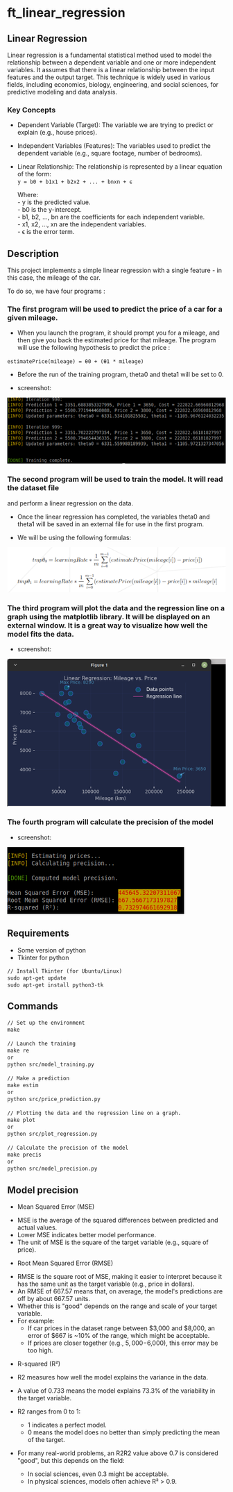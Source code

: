 # ft_linear_regression

## Linear Regression
Linear regression is a fundamental statistical method used to model the relationship between a dependent variable and one or more independent variables. It assumes that there is a linear relationship between the input features and the output target. This technique is widely used in various fields, including economics, biology, engineering, and social sciences, for predictive modeling and data analysis.

### Key Concepts
* Dependent Variable (Target): The variable we are trying to predict or explain (e.g., house prices).

* Independent Variables (Features): The variables used to predict the dependent variable (e.g., square footage, number of bedrooms).

* Linear Relationship: The relationship is represented by a linear equation of the form:<br />
  `y = b0 ​+ b1x1 ​+ b2​x2 ​+ ... + bn​xn​ + ϵ`
    
    Where:<br />
        - y is the predicted value.<br />
        - b0​ is the y-intercept.<br />
        - b1​, b2​, ..., bn​ are the coefficients for each independent variable.<br />
        - x1​, x2​, ..., xn​ are the independent variables.<br />
        - ϵ is the error term.

## Description
This project implements a simple linear regression with a single feature - in this case, the mileage of the car.<br />

To do so, we have four programs :<br />
### The first program will be used to predict the price of a car for a given mileage.<br />
* When you launch the program, it should prompt you for a mileage, and then give
you back the estimated price for that mileage. The program will use the following
hypothesis to predict the price :<br />

`estimatePrice(mileage) = θ0 + (θ1 * mileage)`<br />

* Before the run of the training program, theta0 and theta1 will be set to 0.<br />
- screenshot:
<img src="screenshots/training.png" />

### The second program will be used to train the model. It will read the dataset file
and perform a linear regression on the data.<br />
* Once the linear regression has completed, the variables theta0 and theta1 will be saved in an external file for use in the first program.<br />

* We will be using the following formulas:
<img src="screenshots/formulas.png" />

### The third program will plot the data and the regression line on a graph using the matplotlib library. It will be displayed on an external window. It is a great way to visualize how well the model fits the data.<br />
* screenshot:
<img src="screenshots/plot.png" />

### The fourth program will calculate the precision of the model
* screenshot:
<img src="screenshots/precision.png" />

## Requirements
* Some version of python
* Tkinter for python
```
// Install Tkinter (for Ubuntu/Linux)
sudo apt-get update
sudo apt-get install python3-tk
```

## Commands
```
// Set up the environment
make

// Launch the training
make re
or
python src/model_training.py

// Make a prediction
make estim
or
python src/price_prediction.py

// Plotting the data and the regression line on a graph.
make plot
or
python src/plot_regression.py

// Calculate the precision of the model
make precis
or
python src/model_precision.py

```

## Model precision
* Mean Squared Error (MSE)
 - MSE is the average of the squared differences between predicted and actual values.
 - Lower MSE indicates better model performance.
 - The unit of MSE is the square of the target variable (e.g., square of price).

* Root Mean Squared Error (RMSE)
 - RMSE is the square root of MSE, making it easier to interpret because
  it has the same unit as the target variable (e.g., price in dollars).
 - An RMSE of 667.57 means that, on average, the model's predictions
  are off by about 667.57 units.
 - Whether this is "good" depends on the range and scale of your target variable.
 - For example:
    - If car prices in the dataset range between $3,000 and $8,000, an error of $667 is ~10% of the range, which might be acceptable.
    - If prices are closer together (e.g., $5,000-$6,000), this error may be too high.

* R-squared (R²)
 - R2 measures how well the model explains the variance in the data.
 - A value of 0.733 means the model explains 73.3% of the variability in the target variable.
 - R2 ranges from 0 to 1:
    - 1 indicates a perfect model.
    - 0 means the model does no better than simply predicting the mean of the target.

 - For many real-world problems, an R2R2 value above 0.7 is considered "good",
   but this depends on the field:
    - In social sciences, even 0.3 might be acceptable.
    - In physical sciences, models often achieve R² > 0.9.
